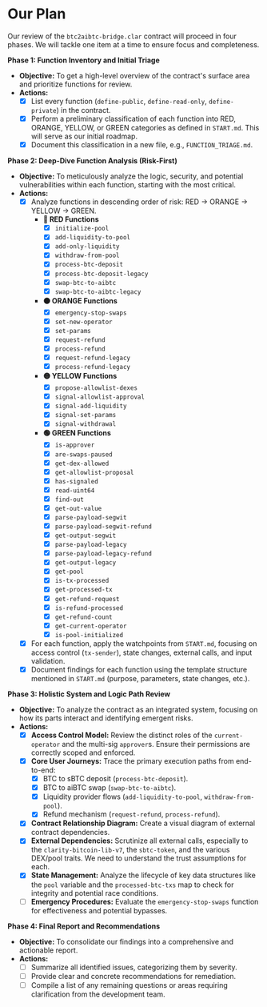 # Our Plan

Our review of the `btc2aibtc-bridge.clar` contract will proceed in four phases. We will tackle one item at a time to ensure focus and completeness.

**Phase 1: Function Inventory and Initial Triage**

*   **Objective:** To get a high-level overview of the contract's surface area and prioritize functions for review.
*   **Actions:**
    - [x] List every function (`define-public`, `define-read-only`, `define-private`) in the contract.
    - [x] Perform a preliminary classification of each function into RED, ORANGE, YELLOW, or GREEN categories as defined in `START.md`. This will serve as our initial roadmap.
    - [x] Document this classification in a new file, e.g., `FUNCTION_TRIAGE.md`.

**Phase 2: Deep-Dive Function Analysis (Risk-First)**

*   **Objective:** To meticulously analyze the logic, security, and potential vulnerabilities within each function, starting with the most critical.
*   **Actions:**
    - [x] Analyze functions in descending order of risk: RED -> ORANGE -> YELLOW -> GREEN.
      - **🔴 RED Functions**
        - [x] `initialize-pool`
        - [x] `add-liquidity-to-pool`
        - [x] `add-only-liquidity`
        - [x] `withdraw-from-pool`
        - [x] `process-btc-deposit`
        - [x] `process-btc-deposit-legacy`
        - [x] `swap-btc-to-aibtc`
        - [x] `swap-btc-to-aibtc-legacy`
      - **🟠 ORANGE Functions**
        - [x] `emergency-stop-swaps`
        - [x] `set-new-operator`
        - [x] `set-params`
        - [x] `request-refund`
        - [x] `process-refund`
        - [x] `request-refund-legacy`
        - [x] `process-refund-legacy`
      - **🟡 YELLOW Functions**
        - [x] `propose-allowlist-dexes`
        - [x] `signal-allowlist-approval`
        - [x] `signal-add-liquidity`
        - [x] `signal-set-params`
        - [x] `signal-withdrawal`
      - **🟢 GREEN Functions**
        - [x] `is-approver`
        - [x] `are-swaps-paused`
        - [x] `get-dex-allowed`
        - [x] `get-allowlist-proposal`
        - [x] `has-signaled`
        - [x] `read-uint64`
        - [x] `find-out`
        - [x] `get-out-value`
        - [x] `parse-payload-segwit`
        - [x] `parse-payload-segwit-refund`
        - [x] `get-output-segwit`
        - [x] `parse-payload-legacy`
        - [x] `parse-payload-legacy-refund`
        - [x] `get-output-legacy`
        - [x] `get-pool`
        - [x] `is-tx-processed`
        - [x] `get-processed-tx`
        - [x] `get-refund-request`
        - [x] `is-refund-processed`
        - [x] `get-refund-count`
        - [x] `get-current-operator`
        - [x] `is-pool-initialized`
    - [x] For each function, apply the watchpoints from `START.md`, focusing on access control (`tx-sender`), state changes, external calls, and input validation.
    - [x] Document findings for each function using the template structure mentioned in `START.md` (purpose, parameters, state changes, etc.).

**Phase 3: Holistic System and Logic Path Review**

*   **Objective:** To analyze the contract as an integrated system, focusing on how its parts interact and identifying emergent risks.
*   **Actions:**
    - [x] **Access Control Model:** Review the distinct roles of the `current-operator` and the multi-sig `approver`s. Ensure their permissions are correctly scoped and enforced.
    - [x] **Core User Journeys:** Trace the primary execution paths from end-to-end:
        - [x] BTC to sBTC deposit (`process-btc-deposit`).
        - [x] BTC to aiBTC swap (`swap-btc-to-aibtc`).
        - [x] Liquidity provider flows (`add-liquidity-to-pool`, `withdraw-from-pool`).
        - [x] Refund mechanism (`request-refund`, `process-refund`).
    - [x] **Contract Relationship Diagram:** Create a visual diagram of external contract dependencies.
    - [x] **External Dependencies:** Scrutinize all external calls, especially to the `clarity-bitcoin-lib-v7`, the `sbtc-token`, and the various DEX/pool traits. We need to understand the trust assumptions for each.
    - [x] **State Management:** Analyze the lifecycle of key data structures like the `pool` variable and the `processed-btc-txs` map to check for integrity and potential race conditions.
    - [ ] **Emergency Procedures:** Evaluate the `emergency-stop-swaps` function for effectiveness and potential bypasses.

**Phase 4: Final Report and Recommendations**

*   **Objective:** To consolidate our findings into a comprehensive and actionable report.
*   **Actions:**
    - [ ] Summarize all identified issues, categorizing them by severity.
    - [ ] Provide clear and concrete recommendations for remediation.
    - [ ] Compile a list of any remaining questions or areas requiring clarification from the development team.
